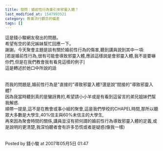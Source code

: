 ```yaml
---
title: 發問：婚前性行為會引來邪靈入體？
last_modified_at: 1547993521
category: 教會流行觀念的偏差
tags: []
---
```


<p>這是錢小駿網友發出的問題。<br/>希望有空的弟兄姊妹幫忙回應一下。<br/>謝謝。<!--more-->今天聚會主題是談有關於婚前性行為的傷害,聽到講員說到其中一項:<br/>[若是婚前性行為,很有可能會導致邪靈入體,應該這樣說是會邪靈入體,我不是要嚇你們,但是在我們教會我有看見這樣的例子] <br/>這是轉述於她口中所說的話<br/><br/><br/>而我的問題是,婚前性行為是"直接的"導致邪靈入體?還是說"間接的"導致邪靈入體?<br/>因為我當時聽到真的是蠻訝異的,希望請小小羊或是有看到這留言的弟兄姐妹們幫我解惑.<br/>順帶一提是,這不是在教會或事小組的聚會,這是我們學校的CHAPEL時間,那所以聽眾大多數是大學生,40%信主與60%未信主的大學生,<br/>再來因為聚會時間的關係,講員並沒有把何謂的婚前性行為導致邪靈入體的定義,或是說明的更清楚,我深怕聽者會有許多恐慌或者是疑惑(像我一樣)<br/><br/><br/>Posted by 錢小駿 at 2007年05月5日 01:47 <br/>
</p>